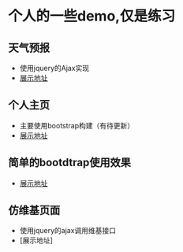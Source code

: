 # 个人的一些demo,仅是练习
## 天气预报
- 使用jquery的Ajax实现
- [展示地址]()
## 个人主页
- 主要使用bootstrap构建（有待更新）
- [展示地址]()
## 简单的bootdtrap使用效果
- [展示地址]()
## 仿维基页面
- 使用jquery的ajax调用维基接口
- [展示地址]






